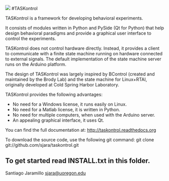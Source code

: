 ![](https://travis-ci.org/nickponvert/taskontrol.svg?branch=master)
#TASKontrol

TASKontrol is a framework for developing behavioral experiments.

It consists of modules written in Python and PySide (Qt for Python)
that help design behavioral paradigms and provide a graphical user
interface to control the experiments.

TASKontrol does not control hardware directly. Instead, it provides a
client to communicate with a finite state machine running on hardware
connected to external signals. The default implementation of the
state machine server runs on the Arduino platform.

The design of TASKontrol was largely inspired by BControl (created and
maintained by the Brody Lab) and the state machine for Linux+RTAI,
originally developed at Cold Spring Harbor Laboratory.

TASKontrol provides the following advantages:
* No need for a Windows license, it runs easily on Linux.
* No need for a Matlab license, it is written in Python.
* No need for multiple computers, when used with the Arduino server.
* An appealing graphical interface, it uses Qt.

You can find the full documentation at:
  http://taskontrol.readthedocs.org

To download the source code, use the following git command:
  git clone git://github.com/sjara/taskontrol.git

To get started read INSTALL.txt in this folder.
--
Santiago Jaramillo <sjara@uoregon.edu>
